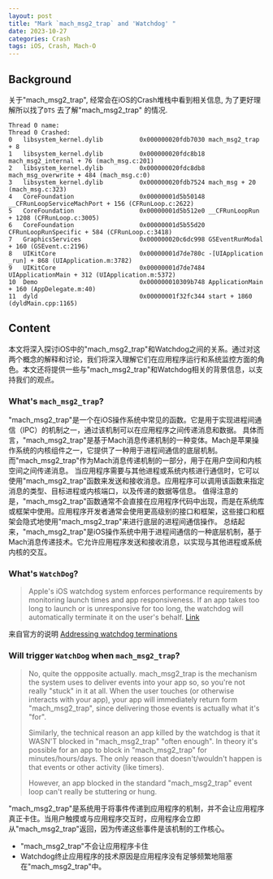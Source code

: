 ```yaml
---
layout: post
title: "Mark `mach_msg2_trap` and 'Watchdog' "
date: 2023-10-27
categories: Crash
tags: iOS, Crash, Mach-O
---
```



## Background

关于"mach_msg2_trap", 经常会在iOS的Crash堆栈中看到相关信息, 为了更好理解所以找了`DTS` 去了解"mach_msg2_trap" 的情况.

``` Crash
Thread 0 name:
Thread 0 Crashed:
0   libsystem_kernel.dylib        	0x000000020fdb7030 mach_msg2_trap + 8
1   libsystem_kernel.dylib        	0x000000020fdc8b18 mach_msg2_internal + 76 (mach_msg.c:201)
2   libsystem_kernel.dylib        	0x000000020fdc8db8 mach_msg_overwrite + 484 (mach_msg.c:0)
3   libsystem_kernel.dylib        	0x000000020fdb7524 mach_msg + 20 (mach_msg.c:323)
4   CoreFoundation                	0x00000001d5b50148 __CFRunLoopServiceMachPort + 156 (CFRunLoop.c:2622)
5   CoreFoundation                	0x00000001d5b512e0 __CFRunLoopRun + 1208 (CFRunLoop.c:3005)
6   CoreFoundation                	0x00000001d5b55d20 CFRunLoopRunSpecific + 584 (CFRunLoop.c:3418)
7   GraphicsServices              	0x000000020c6dc998 GSEventRunModal + 160 (GSEvent.c:2196)
8   UIKitCore                     	0x00000001d7de780c -[UIApplication _run] + 868 (UIApplication.m:3782)
9   UIKitCore                     	0x00000001d7de7484 UIApplicationMain + 312 (UIApplication.m:5372)
10  Demo                        	0x000000010309b748 ApplicationMain + 160 (AppDelegate.m:40)
11  dyld                          	0x00000001f32fc344 start + 1860 (dyldMain.cpp:1165)

```

## Content

本文将深入探讨iOS中的"mach_msg2_trap"和Watchdog之间的关系。通过对这两个概念的解释和讨论，我们将深入理解它们在应用程序运行和系统监控方面的角色。本文还将提供一些与"mach_msg2_trap"和Watchdog相关的背景信息，以支持我们的观点。

### What's `mach_msg2_trap`?

"mach_msg2_trap"是一个在iOS操作系统中常见的函数。它是用于实现进程间通信（IPC）的机制之一，通过该机制可以在应用程序之间传递消息和数据。
具体而言，"mach_msg2_trap"是基于Mach消息传递机制的一种变体。Mach是苹果操作系统的内核组件之一，它提供了一种用于进程间通信的底层机制。而"mach_msg2_trap"作为Mach消息传递机制的一部分，用于在用户空间和内核空间之间传递消息。
当应用程序需要与其他进程或系统内核进行通信时，它可以使用"mach_msg2_trap"函数来发送和接收消息。应用程序可以调用该函数来指定消息的类型、目标进程或内核端口，以及传递的数据等信息。
值得注意的是，"mach_msg2_trap"函数通常不会直接在应用程序代码中出现，而是在系统库或框架中使用。应用程序开发者通常会使用更高级别的接口和框架，这些接口和框架会隐式地使用"mach_msg2_trap"来进行底层的进程间通信操作。
总结起来，"mach_msg2_trap"是iOS操作系统中用于进程间通信的一种底层机制，基于Mach消息传递技术。它允许应用程序发送和接收消息，以实现与其他进程或系统内核的交互。

### What's `WatchDog`?

> Apple's iOS watchdog system enforces performance requirements by monitoring launch times and app responsiveness. If an app takes too long to launch or is unresponsive for too long, the watchdog will automatically terminate it on the user's behalf. [Link](https://www.bugsnag.com/blog/ios-performance-monitoring-best-practices/)

来自官方的说明 [Addressing watchdog terminations](https://developer.apple.com/documentation/xcode/addressing-watchdog-terminations)

### Will trigger `WatchDog` when `mach_msg2_trap`?

>No, quite the oppposite actually.  mach_msg2_trap is the mechanism the
system uses to deliver events into your app so, so you're not really
"stuck" in it at all.  When the user touches (or otherwise interacts
with your app), your app will immediately return form "mach_msg2_trap",
since delivering those events is actually what it's "for".
>
>Similarly, the technical reason an app killed by the watchdog is that it
WASN'T blocked in "mach_msg2_trap" "often enough".  In theory it's
possible for an app to block in "mach_msg2_trap" for minutes/hours/days.
 The only reason that doesn't/wouldn't happen is that events or other
activity (like timers).
>
> However, an app blocked in the standard "mach_msg2_trap" event
loop can't really be stuttering or hung.

"mach_msg2_trap"是系统用于将事件传递到应用程序的机制，并不会让应用程序真正卡住。当用户触摸或与应用程序交互时，应用程序会立即从"mach_msg2_trap"返回，因为传递这些事件是该机制的工作核心。

* "mach_msg2_trap"不会让应用程序卡住
* Watchdog终止应用程序的技术原因是应用程序没有足够频繁地阻塞在"mach_msg2_trap"中。
